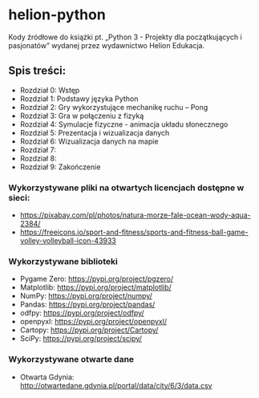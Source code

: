 # helion-python

Kody źródłowe do książki pt. „Python 3 - Projekty dla początkujących i pasjonatów” wydanej przez wydawnictwo Helion Edukacja.

## Spis treści:
* Rozdział 0: Wstęp
* Rozdział 1: Podstawy języka Python
* Rozdział 2: Gry wykorzystujące mechanikę ruchu – Pong
* Rozdział 3: Gra w połączeniu z fizyką
* Rozdział 4: Symulacje fizyczne - animacja układu słonecznego
* Rozdział 5: Prezentacja i wizualizacja danych
* Rozdział 6: Wizualizacja danych na mapie
* Rozdział 7:
* Rozdział 8:
* Rozdział 9: Zakończenie


### Wykorzystywane pliki na otwartych licencjach dostępne w sieci:
* https://pixabay.com/pl/photos/natura-morze-fale-ocean-wody-aqua-2384/
* https://freeicons.io/sport-and-fitness/sports-and-fitness-ball-game-volley-volleyball-icon-43933


### Wykorzystywane biblioteki
* Pygame Zero: https://pypi.org/project/pgzero/
* Matplotlib: https://pypi.org/project/matplotlib/
* NumPy: https://pypi.org/project/numpy/
* Pandas: https://pypi.org/project/pandas/
* odfpy: https://pypi.org/project/odfpy/
* openpyxl: https://pypi.org/project/openpyxl/
* Cartopy: https://pypi.org/project/Cartopy/
* SciPy: https://pypi.org/project/scipy/

### Wykorzystywane otwarte dane
* Otwarta Gdynia: http://otwartedane.gdynia.pl/portal/data/city/6/3/data.csv
